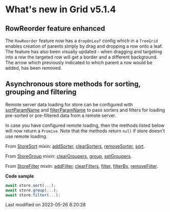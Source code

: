 # What's new in Grid v5.1.4

## RowReorder feature enhanced

The `RowReorder` feature now has a `dropOnLeaf` config which in a `TreeGrid` enables creation of parents simply by
drag and dropping a row onto a leaf. The feature has also been visually updated - when dragging and targeting into a row
the targeted row will get a border and a different background. The arrow which previously indicated to which parent a
row would be added, has been removed.

## Asynchronous store methods for sorting, grouping and filtering

Remote server data loading for store can be configured with [sortParamName](#Core/data/AjaxStore#config-sortParamName) 
and [filterParamName](#Core/data/AjaxStore#config-filterParamName) to pass sorters and filters for loading pre-sorted or
pre-filtered data from a remote server.

In case you have configured remote loading, then the methods listed below will now return a `Promise`.
Note that the methods return `null` if store doesn't use remote loading.

From [StoreSort](#Core/data/mixin/StoreSort) mixin:
[addSorter](#Core/data/mixin/StoreSort#function-addSorter),
[clearSorters](#Core/data/mixin/StoreSort#function-clearSorters),
[removeSorter](#Core/data/mixin/StoreSort#function-removeSorter),
[sort](#Core/data/mixin/StoreSort#function-sort).

From [StoreGroup](#Core/data/mixin/StoreGroup) mixin:
[clearGroupers](#Core/data/mixin/StoreGroup#function-clearGroupers),
[group](#Core/data/mixin/StoreGroup#function-group),
[setGroupers](#Core/data/mixin/StoreGroup#function-setGroupers).

From [StoreFilter](#Core/data/mixin/StoreFilter) mixin:
[addFilter](#Core/data/mixin/StoreFilter#function-addFilter),
[clearFilters](#Core/data/mixin/StoreFilter#function-clearFilters),
[filter](#Core/data/mixin/StoreFilter#function-filter),
[filterBy](#Core/data/mixin/StoreFilter#function-filterBy),
[removeFilter](#Core/data/mixin/StoreFilter#function-removeFilter).

**Code sample**

```javascript
await store.sort(...);
await store.group(...);
await store.filter(...);
```


<p class="last-modified">Last modified on 2023-05-26 8:20:28</p>